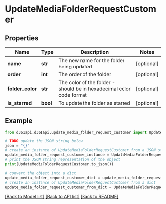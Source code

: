 # UpdateMediaFolderRequestCustomer


## Properties

Name | Type | Description | Notes
------------ | ------------- | ------------- | -------------
**name** | **str** | The new name for the folder being updated | [optional] 
**order** | **int** | The order of the folder | [optional] 
**folder_color** | **str** | The color of the folder - should be in hexadecimal color code format | [optional] 
**is_starred** | **bool** | To update the folder as starred | [optional] 

## Example

```python
from d361api.d361api.update_media_folder_request_customer import UpdateMediaFolderRequestCustomer

# TODO update the JSON string below
json = "{}"
# create an instance of UpdateMediaFolderRequestCustomer from a JSON string
update_media_folder_request_customer_instance = UpdateMediaFolderRequestCustomer.from_json(json)
# print the JSON string representation of the object
print(UpdateMediaFolderRequestCustomer.to_json())

# convert the object into a dict
update_media_folder_request_customer_dict = update_media_folder_request_customer_instance.to_dict()
# create an instance of UpdateMediaFolderRequestCustomer from a dict
update_media_folder_request_customer_from_dict = UpdateMediaFolderRequestCustomer.from_dict(update_media_folder_request_customer_dict)
```
[[Back to Model list]](../README.md#documentation-for-models) [[Back to API list]](../README.md#documentation-for-api-endpoints) [[Back to README]](../README.md)


